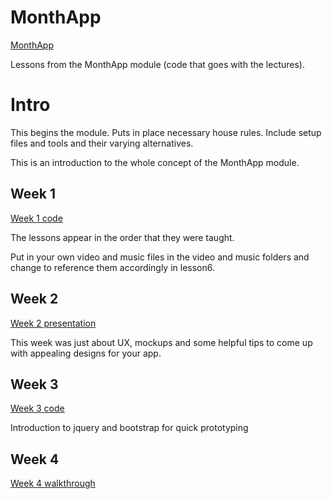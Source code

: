 MonthApp
========

[MonthApp](http://sites.google.com/site/monthappgtuc)

Lessons from the MonthApp module (code that goes with the lectures).

Intro
======

This begins the module. Puts in place necessary house rules. Include setup files and tools and their varying alternatives.

This is an introduction to the whole concept of the MonthApp module.

Week 1
------

[Week 1 code](https://github.com/jeffgodwyll/MonthApp/tree/master/week1)

The lessons appear in the order that they were taught.

Put in your own video and music files in the video and music folders and change to reference them accordingly in lesson6.

Week 2
------

[Week 2 presentation](https://github.com/jeffgodwyll/MonthApp/tree/master/week2)

This week was just about UX, mockups and some helpful tips to come up with appealing designs for your app.

Week 3
------

[Week 3 code](https://github.com/jeffgodwyll/MonthApp/tree/master/week3)

Introduction to jquery and bootstrap for quick prototyping

Week 4
------

[Week 4 walkthrough](https://github.com/jeffgodwyll/MonthApp/blob/master/week4/android_phonegap.md)